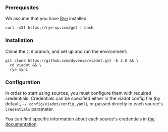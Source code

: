 
### Prerequisites

We assume that you have [Rye](https://rye-up.com/) installed:

```console
curl -sSf https://rye-up.com/get | bash
```

### Installation

Clone the `2.0` branch, and set up and run the environment:

```console
git clone https://github.com/dyvenia/viadot.git -b 2.0 && \
  cd viadot && \
  rye sync
```

### Configuration

In order to start using sources, you must configure them with required credentials. Credentials can be specified either in the viadot config file (by default, `~/.config/viadot/config.yaml`), or passed directly to each source's `credentials` parameter.

You can find specific information about each source's credentials in [the documentation](https://dyvenia.github.io/viadot/references/sql_sources/).